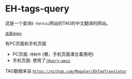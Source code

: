 # EH-tags-query

这是一个查询`E-hentai`网站的TAG的中文翻译的网站。

[`这是demo`](http://zhihaofans.com/eh)

有PC页面和手机页面

- PC页面: `待制作` (懒，手机页面凑合着用吧)
- 手机页面: 使用了[`jQuery-weui`](https://github.com/lihongxun945/jquery-weui)

TAG数据来自 [`https://github.com/Mapaler/EhTagTranslator`](https://github.com/Mapaler/EhTagTranslator)